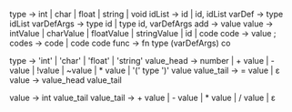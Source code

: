 type → int | char | float | string | void
idList → id | id, idList
varDef → type idList
varDefArgs → type id | type id, varDefArgs
add → value
value → intValue | charValue | floatValue | stringValue | id | code
code → value ;
codes → code | code code
func → fn type (varDefArgs) co




















type -> 'int' | 'char' | 'float' | 'string'
value_head -> number
            | + value | - value | !value | ~value | * value | '(' type ')' value
value_tail -> = value | ε
value -> value_head value_tail




































value -> int value_tail
value_tail -> + value
            | - value
            | * value
            | / value
            | ε